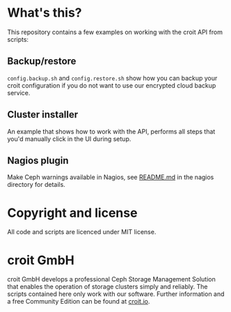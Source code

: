 # What's this?

This repository contains a few examples on working with the croit API from scripts:

## Backup/restore

`config.backup.sh` and `config.restore.sh` show how you can backup your croit configuration if you do not want to use our encrypted cloud backup service.

## Cluster installer

An example that shows how to work with the API, performs all steps that you'd manually click in the UI during setup.

## Nagios plugin

Make Ceph warnings available in Nagios, see [README.md](./nagios/README.md) in the nagios directory for details.

# Copyright and license

All code and scripts are licenced under MIT license.

# croit GmbH

croit GmbH develops a professional Ceph Storage Management Solution that enables the operation of storage clusters simply and reliably.
The scripts contained here only work with our software.
Further information and a free Community Edition can be found at [croit.io](https://croit.io).

